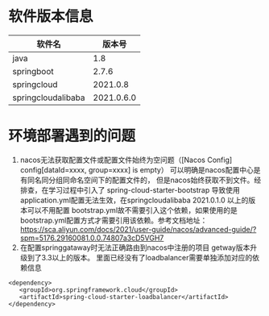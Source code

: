 # 软件版本信息
| 软件名         | 版本号   |
|-------------|-------| 
| java        | 1.8   |
| springboot  | 2.7.6 |
| springcloud | 2021.0.8 | 
| springcloudalibaba | 2021.0.6.0 | 

# 环境部署遇到的问题
1. nacos无法获取配置文件或配置文件始终为空问题（[Nacos Config] config[dataId=xxxx, group=xxxx] is empty）
可以明确是nacos配置中心是有同名同分组同命名空间下的配置文件的， 但是nacos始终获取不到文件。经排查，在学习过程中引入了 spring-cloud-starter-bootstrap 导致使用application.yml配置无法生效，在springcloudalibaba 2021.0.1.0 以上的版本可以不用配置 bootstrap.yml故不需要引入这个依赖，如果使用的是 bootstrap.yml配置方式才需要引用该依赖。参考文档地址：https://sca.aliyun.com/docs/2021/user-guide/nacos/advanced-guide/?spm=5176.29160081.0.0.74807a3cD5VGH7
2. 在配置springgataway时无法正确路由到nacos中注册的项目
getway版本升级到了3.3以上的版本。 里面已经没有了loadbalancer需要单独添加对应的依赖信息
```
<dependency>
   <groupId>org.springframework.cloud</groupId>
   <artifactId>spring-cloud-starter-loadbalancer</artifactId>
</dependency>
```